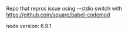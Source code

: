 Repo that repros issue using --stdio switch with https://github.com/square/babel-codemod 

node version: 6.9.1